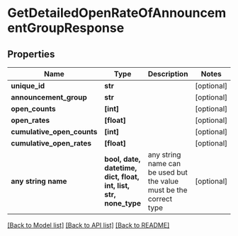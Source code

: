 # GetDetailedOpenRateOfAnnouncementGroupResponse


## Properties
Name | Type | Description | Notes
------------ | ------------- | ------------- | -------------
**unique_id** | **str** |  | [optional] 
**announcement_group** | **str** |  | [optional] 
**open_counts** | **[int]** |  | [optional] 
**open_rates** | **[float]** |  | [optional] 
**cumulative_open_counts** | **[int]** |  | [optional] 
**cumulative_open_rates** | **[float]** |  | [optional] 
**any string name** | **bool, date, datetime, dict, float, int, list, str, none_type** | any string name can be used but the value must be the correct type | [optional]

[[Back to Model list]](../README.md#documentation-for-models) [[Back to API list]](../README.md#documentation-for-api-endpoints) [[Back to README]](../README.md)


